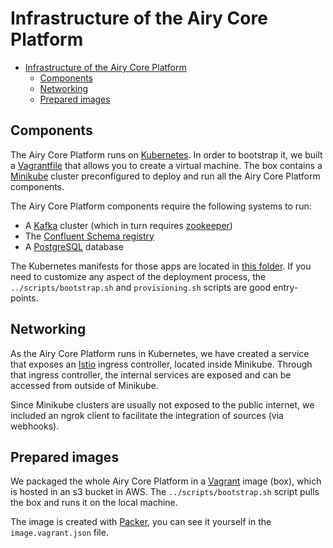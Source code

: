 # Infrastructure of the Airy Core Platform

- [Infrastructure of the Airy Core Platform](#infrastructure-of-the-airy-core-platform)
  - [Components](#components)
  - [Networking](#networking)
  - [Prepared images](#prepared-images)


## Components

The Airy Core Platform runs on [Kubernetes](https://kubernetes.io/). In order to
bootstrap it, we built a
[Vagrantfile](https://www.vagrantup.com/docs/vagrantfile) that allows you to
create a virtual machine. The box contains a
[Minikube](https://kubernetes.io/docs/setup/learning-environment/minikube/)
cluster preconfigured to deploy and run all the Airy Core Platform components.

The Airy Core Platform components require the following systems to run:

- A [Kafka](https://kafka.apache.org) cluster (which in turn requires [zookeeper](https://zookeeper.apache.org))
- The [Confluent Schema registry](https://github.com/confluentinc/schema-registry)
- A [PostgreSQL](https://www.postgresql.org/) database

The Kubernetes manifests for those apps are located in [this
folder](/infrastructure/deployments). If you need to customize any aspect of the
deployment process, the `../scripts/bootstrap.sh` and `provisioning.sh` scripts
are good entry-points.


## Networking

As the Airy Core Platform runs in Kubernetes, we have created a service that
exposes an [Istio](https://istio.io/) ingress controller, located inside
Minikube. Through that ingress controller, the internal services are exposed and
can be accessed from outside of Minikube.

Since Minikube clusters are usually not exposed to the public internet, we
included an ngrok client to facilitate the integration of sources (via
webhooks).


## Prepared images

We packaged the whole Airy Core Platform in a
[Vagrant](https://www.vagrantup.com/) image (box), which is hosted in an s3
bucket in AWS. The `../scripts/bootstrap.sh` script pulls the box and runs it on
the local machine.

The image is created with [Packer](https://www.packer.io/), you can see it
yourself in the `image.vagrant.json` file.

